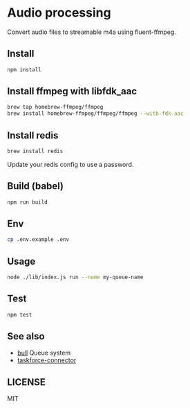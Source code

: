 # Audio processing

Convert audio files to streamable m4a using fluent-ffmpeg.

## Install

```sh
npm install
```

## Install ffmpeg with libfdk\_aac

```sh
brew tap homebrew-ffmpeg/ffmpeg
brew install homebrew-ffmpeg/ffmpeg/ffmpeg --with-fdk-aac
```

## Install redis

```sh
brew install redis
```

Update your redis config to use a password.

## Build (babel)

```sh
npm run build
```

## Env

```sh
cp .env.example .env
```

## Usage

```sh
node ./lib/index.js run --name my-queue-name
```

## Test

```sh
npm test
```

## See also

- [bull](https://github.com/OptimalBits/bull) Queue system
- [taskforce-connector](https://github.com/taskforcesh/taskforce-connector)

## LICENSE

MIT
